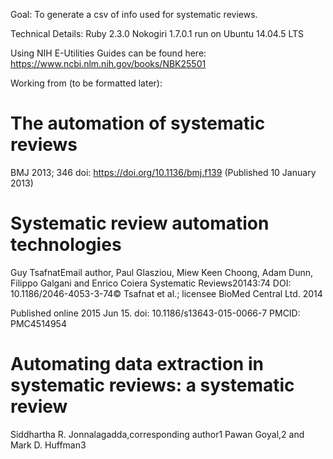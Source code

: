 Goal: To generate a csv of info used for systematic reviews.

Technical Details:
Ruby 2.3.0
Nokogiri 1.7.0.1
run on Ubuntu 14.04.5 LTS

Using NIH E-Utilities
Guides can be found here: https://www.ncbi.nlm.nih.gov/books/NBK25501

Working from (to be formatted later):

# The automation of systematic reviews
BMJ 2013; 346 doi: https://doi.org/10.1136/bmj.f139 (Published 10 January 2013)

# Systematic review automation technologies
Guy TsafnatEmail author, Paul Glasziou, Miew Keen Choong, Adam Dunn, Filippo Galgani and Enrico Coiera
Systematic Reviews20143:74
DOI: 10.1186/2046-4053-3-74©  Tsafnat et al.; licensee BioMed Central Ltd. 2014

Published online 2015 Jun 15. doi:  10.1186/s13643-015-0066-7
PMCID: PMC4514954
# Automating data extraction in systematic reviews: a systematic review
Siddhartha R. Jonnalagadda,corresponding author1 Pawan Goyal,2 and Mark D. Huffman3
